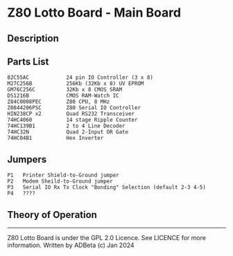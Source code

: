 # Z80 Lotto Board - Main Board
## Description

## Parts List
```
82C55AC            24 pin IO Controller (3 x 8)
M27C256B           256Kb (32Kb x 8) UV EPROM
GM76C256C          32Kb x 8 CMOS SRAM
DS1216B            CMOS RAM-Watch IC
Z84C0008PEC        Z80 CPU, 8 MHz
Z0844206PSC        Z80 Serial IO Controller
HIN238CP x2        Quad RS232 Transceiver
74HC4060           14 stage Ripple Counter
74HC139B1          2 to 4 Line Decoder
74HC32N            Quad 2-Input OR Gate
74HC04B1           Hex Inverter
```

## Jumpers
```
P1   Printer Shield-to-Ground jumper
P2   Modem Sheild-to-Ground jumper
P3   Serial IO Rx Tx Clock "Bonding" Selection (default 2-3 4-5)
P4   ????
```

## Theory of Operation


----
Z80 Lotto Board is under the GPL 2.0 Licence. See LICENCE for more information.
Written by ADBeta (c) Jan 2024
